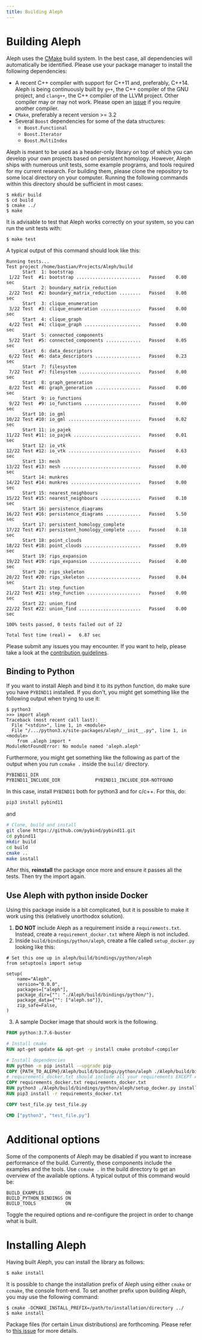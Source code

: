```yaml
---
title: Building Aleph
---
```


# Building Aleph

Aleph uses the [CMake](https://cmake.org) build system. In the best
case, all dependencies will automatically be identified. Please use
your package manager to install the following dependencies:

* A recent C++ compiler with support for C++11 and, preferably, C++14.
  Aleph is being continuously built by `g++`, the C++ compiler of the
  GNU project, and `clang++`, the C++ compiler of the LLVM project.
  Other compiler may or may not work. Please open an
  [issue](https://github.com/Pseudomanifold/Aleph/issues) if you require
  another compiler.
* `CMake`, preferably a recent version >= 3.2
* Several `Boost` dependencies for some of the data structures:
  * `Boost.Functional`
  * `Boost.Iterator`
  * `Boost.MultiIndex`

Aleph is meant to be used as a header-only library on top of which you
can develop your own projects based on persistent homology. However,
Aleph ships with numerous unit tests, some example programs, and tools
required for my current research. For building them, please clone the
repository to some local directory on your computer. Running the
following commands within this directory should be sufficient in most
cases:

    $ mkdir build
    $ cd build
    $ cmake ../
    $ make

It is advisable to test that Aleph works correctly on your system, so
you can run the unit tests with:

    $ make test

A typical output of this command should look like this:

    Running tests...
    Test project /home/bastian/Projects/Aleph/build
          Start  1: bootstrap
     1/22 Test  #1: bootstrap ........................   Passed    0.00 sec
          Start  2: boundary_matrix_reduction
     2/22 Test  #2: boundary_matrix_reduction ........   Passed    0.00 sec
          Start  3: clique_enumeration
     3/22 Test  #3: clique_enumeration ...............   Passed    0.00 sec
          Start  4: clique_graph
     4/22 Test  #4: clique_graph .....................   Passed    0.00 sec
          Start  5: connected_components
     5/22 Test  #5: connected_components .............   Passed    0.05 sec
          Start  6: data_descriptors
     6/22 Test  #6: data_descriptors .................   Passed    0.23 sec
          Start  7: filesystem
     7/22 Test  #7: filesystem .......................   Passed    0.00 sec
          Start  8: graph_generation
     8/22 Test  #8: graph_generation .................   Passed    0.00 sec
          Start  9: io_functions
     9/22 Test  #9: io_functions .....................   Passed    0.00 sec
          Start 10: io_gml
    10/22 Test #10: io_gml ...........................   Passed    0.02 sec
          Start 11: io_pajek
    11/22 Test #11: io_pajek .........................   Passed    0.01 sec
          Start 12: io_vtk
    12/22 Test #12: io_vtk ...........................   Passed    0.63 sec
          Start 13: mesh
    13/22 Test #13: mesh .............................   Passed    0.00 sec
          Start 14: munkres
    14/22 Test #14: munkres ..........................   Passed    0.00 sec
          Start 15: nearest_neighbours
    15/22 Test #15: nearest_neighbours ...............   Passed    0.10 sec
          Start 16: persistence_diagrams
    16/22 Test #16: persistence_diagrams .............   Passed    5.50 sec
          Start 17: persistent_homology_complete
    17/22 Test #17: persistent_homology_complete .....   Passed    0.18 sec
          Start 18: point_clouds
    18/22 Test #18: point_clouds .....................   Passed    0.09 sec
          Start 19: rips_expansion
    19/22 Test #19: rips_expansion ...................   Passed    0.00 sec
          Start 20: rips_skeleton
    20/22 Test #20: rips_skeleton ....................   Passed    0.04 sec
          Start 21: step_function
    21/22 Test #21: step_function ....................   Passed    0.00 sec
          Start 22: union_find
    22/22 Test #22: union_find .......................   Passed    0.00 sec

    100% tests passed, 0 tests failed out of 22

    Total Test time (real) =   6.87 sec

Please submit any issues you may encounter. If you want to help, please
take a look at the [contribution guidelines](https://github.com/Pseudomanifold/Aleph/blob/master/CONTRIBUTING.md).

## Binding to Python

If you want to install Aleph and bind it to its python function, do make sure you have `PYBIND11` installed. If you don't, you might get something like the following output when trying to use it:

```
$ python3
>>> import aleph
Traceback (most recent call last):
  File "<stdin>", line 1, in <module>
  File "/.../python3.x/site-packages/aleph/__init__.py", line 1, in <module>
    from .aleph import *
ModuleNotFoundError: No module named 'aleph.aleph'
```

Furthermore, you might get something like the following as part of the output when you run `ccmake .` inside the `build/` directory.

```
PYBIND11_DIR                                                                                                  
PYBIND11_INCLUDE_DIR             PYBIND11_INCLUDE_DIR-NOTFOUND  
```

In this case, install `PYBIND11` both for python3 and for c/c++. For this, do:

```sh
pip3 install pybind11
```

and

```sh
# Clone, build and install
git clone https://github.com/pybind/pybind11.git
cd pybind11
mkdir build
cd build
cmake ..
make install
```

After this, **reinstall** the package once more and ensure it passes all the tests. Then try the import again.

## Use Aleph with python inside Docker

Using this package inside is a bit complicated, but it is possible to make it work using this (relatively unorthodox solution).

1. **DO NOT** include Aleph as a requirement inside a `requirements.txt`. Instead, create a `requirement_docker.txt` where Aleph is not included. 
2. Inside `build/bindings/python/aleph`, create a file called `setup_docker.py` looking like this:

```python3
# Set this one up in aleph/build/bindings/python/aleph
from setuptools import setup

setup(
    name="Aleph",
    version="0.0.0",
    packages=["aleph"],
    package_dir={"": "./Aleph/build/bindings/python/"},
    package_data={"": ["aleph.so"]},
    zip_safe=False,
)
```

3. A sample Docker image that should work is the following.
```Dockerfile
FROM python:3.7.6-buster

# Install cmake
RUN apt-get update && apt-get -y install cmake protobuf-compiler

# Install dependencies
RUN python -m pip install --upgrade pip
COPY {PATH_TO_ALEPH}/Aleph/build/bindings/python/aleph ./Aleph/build/bindings/python/aleph
# requirements_docker.txt should include all your requirements EXCEPT Aleph
COPY requirements_docker.txt requirements_docker.txt
RUN python3 ./Aleph/build/bindings/python/aleph/setup_docker.py install
RUN pip3 install -r requirements_docker.txt

COPY test_file.py test_file.py

CMD ["python3", "test_file.py"]

```

# Additional options

Some of the components of Aleph may be disabled if you want to increase
performance of the build. Currently, these components include the
examples and the tools. Use `ccmake .` in the build directory to get an
overview of the available options. A typical output of this command
would be:

    BUILD_EXAMPLES        ON
    BUILD_PYTHON_BINDINGS ON
    BUILD_TOOLS           ON

Toggle the required options and re-configure the project in order to
change what is built.

# Installing Aleph

Having built Aleph, you can install the library as follows:

    $ make install

It is possible to change the installation prefix of Aleph using either
`cmake` or `ccmake`, the console front-end. To set another prefix upon
building Aleph, you may use the following command:

    $ cmake -DCMAKE_INSTALL_PREFIX=/path/to/installation/directory ../
    $ make install

Package files (for certain Linux distributions) are forthcoming. Please
refer to [this issue](https://github.com/Pseudomanifold/Aleph/issues/27)
for more details.
